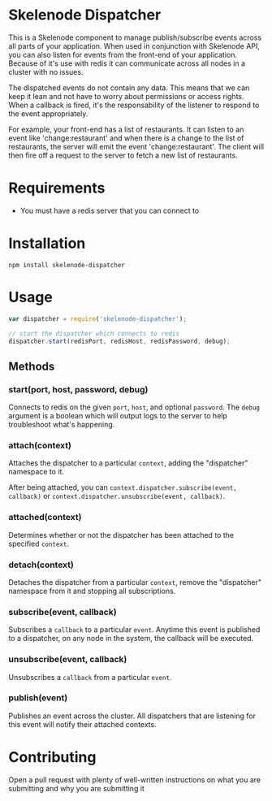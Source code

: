 # Skelenode Dispatcher
This is a Skelenode component to manage publish/subscribe events across all parts of your application. When used in conjunction with Skelenode API, you can also listen for events from the front-end of your application. Because of it's use with redis it can communicate across all nodes in a cluster with no issues.

The dispatched events do not contain any data. This means that we can keep it lean and not have to worry about
permissions or access rights. When a callback is fired, it's the responsability of the listener to respond to the event appropriately.

For example, your front-end has a list of restaurants. It can listen to an event like 'change:restaurant' and when there is a change to the list of restaurants, the server will emit the event 'change:restaurant'. The client will then fire off a request to the server to fetch a new list of restaurants.

# Requirements
* You must have a redis server that you can connect to

# Installation
```
npm install skelenode-dispatcher
```

# Usage
```javascript
var dispatcher = require('skelenode-dispatcher');

// start the dispatcher which connects to redis
dispatcher.start(redisPort, redisHost, redisPassword, debug);
```

## Methods

### start(port, host, password, debug)
Connects to redis on the given `port`, `host`, and optional `password`. The `debug` argument is a boolean which will output logs to the server to help troubleshoot what's happening.

### attach(context)
Attaches the dispatcher to a particular `context`, adding the "dispatcher" namespace to it.

After being attached, you can `context.dispatcher.subscribe(event, callback)` or `context.dispatcher.unsubscribe(event, callback)`.

### attached(context)
Determines whether or not the dispatcher has been attached to the specified `context`.

### detach(context)
Detaches the dispatcher from a particular `context`, remove the "dispatcher" namespace from it and stopping all subscriptions.

### subscribe(event, callback)
Subscribes a `callback` to a particular `event`. Anytime this event is published to a dispatcher, on any node in the system, the callback will be executed.

### unsubscribe(event, callback)
Unsubscribes a `callback` from a particular `event`.

### publish(event)
Publishes an event across the cluster. All dispatchers that are listening for this event will notify their attached contexts.

# Contributing
Open a pull request with plenty of well-written instructions on what you are submitting and why you are submitting it
